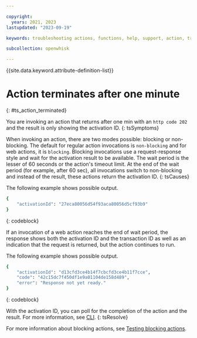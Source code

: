 ```yaml
---

copyright:
  years: 2021, 2023
lastupdated: "2023-09-19"

keywords: troubleshooting actions, functions, help, support, action, troubleshoot, system limits, configuration

subcollection: openwhisk

---
```


{{site.data.keyword.attribute-definition-list}}

# Action terminates after one minute
{: #ts_action_terminated}

You are invoking an action that returns after one min with an `http code 202` and the result is only showing the activation ID.
{: tsSymptoms}

When invoking an action, there are two modes possible: blocking or non-blocking. The default for regular action invocations is `non-blocking` and for web actions, it is `blocking`. Blocking invocations use a request-response style and wait for the activation result to be available. The wait period is the lesser of 60 seconds or the action's timeout limit. At the end of the wait period (for example, after 60 sec), all invocations switch to non-blocking and instead of the result, these actions return the activation ID.
{: tsCauses}

The following example shows possible output.

```sh
{
    "activationId": "27eca80056d54f93aca80056d5cf93b9"
}
```
{: codeblock}

If an invocation of a web action reaches the end of wait period, the response shows both the activation ID and the transaction ID as well as an indication that the request is returned, but the action continues to run.

The following example shows possible output.

```sh
{
    "activationId": "d13cfd3ce4b14f7cbcfd3ce4b11f7cce",
    "code": "42c15dc7f450df1e9a01104de158d489",
    "error": "Response not yet ready."
}
```
{: codeblock}

With the activation ID, you can poll for the completion of the action and the result. For more information, see [CLI](/docs/openwhisk?topic=openwhisk-functions-cli#cli_activation).
{: tsResolve}

For more information about blocking actions, see [Testing blocking actions](/docs/openwhisk?topic=openwhisk-test#test-block).


